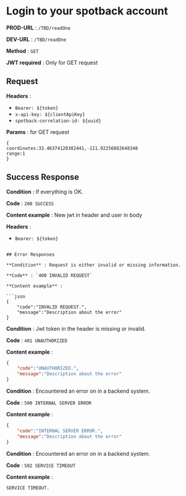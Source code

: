# Login to your spotback account

**PROD-URL** : `/TBD/readOne`

**DEV-URL** : `/TBD/readOne`

**Method** : `GET`  

**JWT required** : Only for GET request

## Request

**Headers** :

* `Bearer: ${token}`
* `x-api-key: ${clientApiKey}`
* `spotback-correlation-id: ${uuid}`

**Params** :
for GET request

```key:value
{
coordinates:33.46374120382441,-111.92256882648348
range:1
}
```

## Success Response

**Condition** : If everything is OK.

**Code** : `200 SUCCESS`

**Content example** :
New jwt in header and user in body

**Headers** :
* `Bearer: ${token}`
```

## Error Responses

**Condition** : Request is either invalid or missing information.

**Code** : `400 INVALID REQUEST`

**Content example** :

```json
{
    "code":"INVALID REQUEST.",
    "message":"Description about the error"
}
```

**Condition** : Jwt token in the header is missing or invalid.

**Code** : `401 UNAUTHORIZED`

**Content example** :

```json
{
    "code":"UNAUTHORIZED.",
    "message":"Description about the error"
}
```

**Condition** : Encountered an error on in a backend system.

**Code** : `500 INTERNAL SERVER ERROR`

**Content example** :

```json
{
    "code":"INTERNAL SERVER ERROR.",
    "message":"Description about the error"
}
```

**Condition** : Encountered an error on in a backend system.

**Code** : `502 SERVICE TIMEOUT`

**Content example** :

```SERVICE TIMEOUT.```
